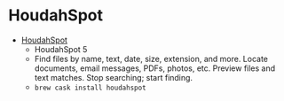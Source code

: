 # HoudahSpot
- [HoudahSpot](https://www.houdah.com/houdahSpot/)
  -  HoudahSpot 5
  - Find files by name, text, date, size, extension, and more. Locate documents, email messages, PDFs, photos, etc. Preview files and text matches. Stop searching; start finding.
  - `brew cask install houdahspot`
